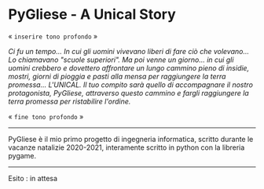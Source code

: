 # **PyGliese - A Unical Story**



« `inserire tono profondo` »

*Ci fu un tempo...*
*In cui gli uomini vivevano liberi di fare ciò che volevano...*
*Lo chiamavano "scuole superiori".*
*Ma poi venne un giorno... in cui gli uomini crebbero e dovettero affrontare un lungo cammino pieno di insidie, mostri, giorni di pioggia e pasti alla mensa per raggiungere la terra promessa... L'UNICAL.*
*Il tuo compito sarà quello di accompagnare il nostro protagonista, PyGliese, attraverso questo cammino e fargli raggiungere la terra promessa per ristabilire l'ordine.*

« `fine tono profondo` »

------

PyGliese è il mio primo progetto di ingegneria informatica, scritto durante le vacanze natalizie 2020-2021, interamente scritto in python con la libreria pygame.

------



Esito : in attesa